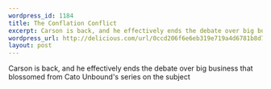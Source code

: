 ```yaml
--- 
wordpress_id: 1184
title: The Conflation Conflict
excerpt: Carson is back, and he effectively ends the debate over big business that blossomed from Cato Unbound&#39;s series on the subject
wordpress_url: http://delicious.com/url/0ccd206f6e6eb319e719a4d6781b8d7c#jeremy6d
layout: post
---
```

Carson is back, and he effectively ends the debate over big business that blossomed from Cato Unbound&#039;s series on the subject
